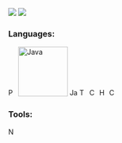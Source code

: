 ![](https://github.com/WiggleGiggle/github-stats/blob/master/generated/overview.svg)
![](https://github.com/WiggleGiggle/github-stats/blob/master/generated/languages.svg)

### Languages:
<img src='./images/PythonLogo.png' alt='Python' width='16px' height='16px'>
<img src='' alt='Java' width='100px' height='100px'>
<img src='' alt='JavaScript' width='16px' height='16px'>
<img src='' alt='TypeScript' width='16px' height='16px'>
<img src='' alt='C++' width='16px' height='16px'>
<img src='' alt='HTML' width='16px' height='16px'>
<img src='' alt='CSS' width='16px' height='16px'>

<br>

### Tools:
<img src='' alt='Node.js' width='16px' height='16px'>
